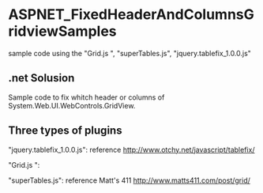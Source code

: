 ASPNET_FixedHeaderAndColumnsGridviewSamples
===========================================
sample code using the "Grid.js ", "superTables.js", "jquery.tablefix_1.0.0.js"

.net Solusion
--------------
Sample code to fix whitch header or columns of System.Web.UI.WebControls.GridView.

Three types of plugins
-----------------------
"jquery.tablefix_1.0.0.js":
reference http://www.otchy.net/javascript/tablefix/

"Grid.js ":

"superTables.js":
reference Matt's 411
http://www.matts411.com/post/grid/







